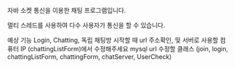 자바 소켓 통신을 이용한 채팅 프로그램입니다.

멀티 스레드를 사용하여 다수 사용자가 통신을 할 수 있습니다.

예상 기능
Login, Chatting, 독립 채팅방
시작할 때 url 주소확인, 및 서버로 사용할 컴퓨터 IP (chattingListForm)에서 수정해주세요
mysql url 수정할 클래스 (join, login, chattingListForm, chattingForm, chatServer, UserCheck)
